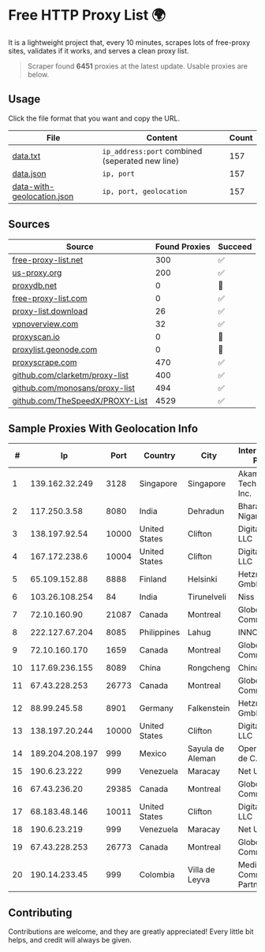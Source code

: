 
# Free HTTP Proxy List 🌍

It is a lightweight project that, every 10 minutes, scrapes lots of free-proxy sites, validates if it works, and serves a clean proxy list.


> Scraper found **6451** proxies at the latest update. Usable proxies are below.

## Usage

Click the file format that you want and copy the URL.


|File|Content|Count|
|----|-------|-----|
|[data.txt](https://raw.githubusercontent.com/themiralay/Proxy-List-World/master/data.txt)|`ip_address:port` combined (seperated new line)|157|
|[data.json](https://raw.githubusercontent.com/themiralay/Proxy-List-World/master/data.json)|`ip, port`|157|
|[data-with-geolocation.json](https://raw.githubusercontent.com/themiralay/Proxy-List-World/master/data-with-geolocation.json)|`ip, port, geolocation`|157|

## Sources

|Source|Found Proxies|Succeed|
|------|-------------|-------|
|[free-proxy-list.net](https://free-proxy-list.net)|300|✅|
|[us-proxy.org](https://www.us-proxy.org)|200|✅|
|[proxydb.net](http://proxydb.net)|0|🚫|
|[free-proxy-list.com](https://free-proxy-list.com/?page=&port=&type%5B%5D=http&type%5B%5D=https&up_time=0&search=Search)|0|✅|
|[proxy-list.download](https://www.proxy-list.download/HTTP)|26|✅|
|[vpnoverview.com](https://vpnoverview.com/privacy/anonymous-browsing/free-proxy-servers)|32|✅|
|[proxyscan.io](https://www.proxyscan.io)|0|🚫|
|[proxylist.geonode.com](https://proxylist.geonode.com/api/proxy-list?limit=300&page=1&sort_by=lastChecked&sort_type=desc&protocols=http,https)|0|🚫|
|[proxyscrape.com](https://api.proxyscrape.com/v2/?request=displayproxies&protocol=http&timeout=10000&country=all&ssl=all&anonymity=all)|470|✅|
|[github.com/clarketm/proxy-list](https://raw.githubusercontent.com/clarketm/proxy-list/master/proxy-list-raw.txt)|400|✅|
|[github.com/monosans/proxy-list](https://raw.githubusercontent.com/monosans/proxy-list/main/proxies/http.txt)|494|✅|
|[github.com/TheSpeedX/PROXY-List](https://raw.githubusercontent.com/TheSpeedX/PROXY-List/master/http.txt)|4529|✅|


## Sample Proxies With Geolocation Info

|#|Ip|Port|Country|City|Internet Service Provider|
|-|--|----|-------|----|-------------------------|
|1|139.162.32.249|3128|Singapore|Singapore|Akamai Technologies, Inc.|
|2|117.250.3.58|8080|India|Dehradun|Bharat Sanchar Nigam Ltd|
|3|138.197.92.54|10000|United States|Clifton|DigitalOcean, LLC|
|4|167.172.238.6|10004|United States|Clifton|DigitalOcean, LLC|
|5|65.109.152.88|8888|Finland|Helsinki|Hetzner Online GmbH|
|6|103.26.108.254|84|India|Tirunelveli|Niss Networks|
|7|72.10.160.90|21087|Canada|Montreal|GloboTech Communications|
|8|222.127.67.204|8085|Philippines|Lahug|INNOVE|
|9|72.10.160.170|1659|Canada|Montreal|GloboTech Communications|
|10|117.69.236.155|8089|China|Rongcheng|Chinanet|
|11|67.43.228.253|26773|Canada|Montreal|GloboTech Communications|
|12|88.99.245.58|8901|Germany|Falkenstein|Hetzner Online GmbH|
|13|138.197.20.244|10000|United States|Clifton|DigitalOcean, LLC|
|14|189.204.208.197|999|Mexico|Sayula de Aleman|Operbes, S.A. de C.V.|
|15|190.6.23.222|999|Venezuela|Maracay|Net Uno|
|16|67.43.236.20|29385|Canada|Montreal|GloboTech Communications|
|17|68.183.48.146|10011|United States|Clifton|DigitalOcean, LLC|
|18|190.6.23.219|999|Venezuela|Maracay|Net Uno|
|19|67.43.228.253|26773|Canada|Montreal|GloboTech Communications|
|20|190.14.233.45|999|Colombia|Villa de Leyva|Media Commerce Partners S.A|



## Contributing

Contributions are welcome, and they are greatly appreciated! Every
little bit helps, and credit will always be given.

